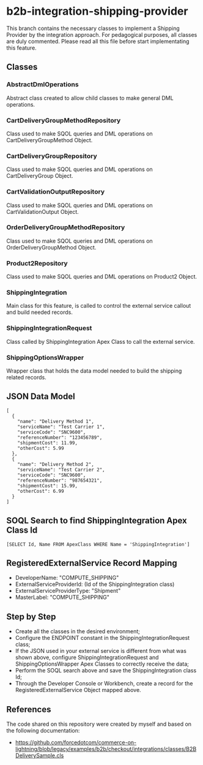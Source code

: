 # b2b-integration-shipping-provider

This branch contains the necessary classes to implement a Shipping Provider by the integration approach. For pedagogical purposes, all classes are duly commented. Please read all this file before start implementating this feature.


## Classes

### AbstractDmlOperations
Abstract class created to allow child classes to make general DML operations.
### CartDeliveryGroupMethodRepository
Class used to make SQOL queries and DML operations on CartDeliveryGroupMethod Object.
### CartDeliveryGroupRepository
Class used to make SQOL queries and DML operations on CartDeliveryGroup Object.
### CartValidationOutputRepository
Class used to make SQOL queries and DML operations on CartValidationOutput Object.
### OrderDeliveryGroupMethodRepository
Class used to make SQOL queries and DML operations on OrderDeliveryGroupMethod Object.
### Product2Repository
Class used to make SQOL queries and DML operations on Product2 Object.
### ShippingIntegration
Main class for this feature, is called to control the external service callout and build needed records.
### ShippingIntegrationRequest
Class called by ShippingIntegration Apex Class to call the external service.
### ShippingOptionsWrapper
Wrapper class that holds the data model needed to build the shipping related records. 


## JSON Data Model
```
[
  {
    "name": "Delivery Method 1",
    "serviceName": "Test Carrier 1",
    "serviceCode": "SNC9600",
    "referenceNumber": "123456789",
    "shipmentCost": 11.99,
    "otherCost": 5.99
  },
  {
    "name": "Delivery Method 2",
    "serviceName": "Test Carrier 2",
    "serviceCode": "SNC9600",
    "referenceNumber": "987654321",
    "shipmentCost": 15.99,
    "otherCost": 6.99
  }
]
```


## SOQL Search to find ShippingIntegration Apex Class Id
```
[SELECT Id, Name FROM ApexClass WHERE Name = 'ShippingIntegration']
```


## RegisteredExternalService Record Mapping
- DeveloperName: "COMPUTE_SHIPPING"
- ExternalServiceProviderId: (Id of the ShippingIntegration class)
- ExternalServiceProviderType: "Shipment"
- MasterLabel: "COMPUTE_SHIPPING"


## Step by Step
- Create all the classes in the desired environment;
- Configure the ENDPOINT constant in the ShippingIntegrationRequest class;
- If the JSON used in your external service is different from what was shown above, configure ShippingIntegrationRequest and ShippingOptionsWrapper Apex Classes to correctly receive the data;
- Perform the SOQL search above and save the ShippingIntegration class Id;
- Through the Developer Console or Workbench, create a record for the RegisteredExternalService Object mapped above.

## References

The code shared on this repository were created by myself and based on the following documentation:
- https://github.com/forcedotcom/commerce-on-lightning/blob/legacy/examples/b2b/checkout/integrations/classes/B2BDeliverySample.cls
